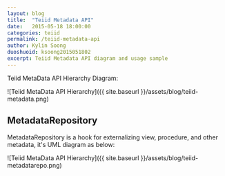 ```yaml
---
layout: blog
title:  "Teiid Metadata API"
date:   2015-05-18 18:00:00
categories: teiid
permalink: /teiid-metadata-api
author: Kylin Soong
duoshuoid: ksoong2015051802
excerpt: Teiid Metadata API diagram and usage sample
---
```


Teiid MetaData API Hierarchy Diagram:

![Teiid MetaData API Hierarchy]({{ site.baseurl }}/assets/blog/teiid-metadata.png)

## MetadataRepository

MetadataRepository is a hook for externalizing view, procedure, and other metadata, it's UML diagram as below:

![Teiid MetaData API Hierarchy]({{ site.baseurl }}/assets/blog/teiid-metadatarepo.png)
